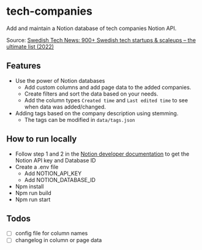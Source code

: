 # tech-companies
Add and maintain a Notion database of tech companies Notion API.

Source: [Swedish Tech News: 900+ Swedish tech startups & scaleups – the ultimate list (2022)](https://www.swedishtechnews.com/ultimate-swedish-startups-list/) 

## Features
* Use the power of Notion databases
  * Add custom columns and add page data to the added companies. 
  * Create filters and sort the data based on your needs.
  * Add the column types `Created time` and `Last edited time` to see when data was added/changed.
* Adding tags based on the company description using stemming.
  * The tags can be modified in `data/tags.json`


## How to run locally 
- Follow step 1 and 2 in the [Notion developer documentation](https://developers.notion.com/docs/getting-started) to get the Notion API key and Database ID
- Create a .env file
  - Add NOTION_API_KEY
  - Add NOTION_DATABASE_ID
- Npm install
- Npm run build 
- Npm run start

## Todos
- [ ] config file for column names
- [ ] changelog in column or page data